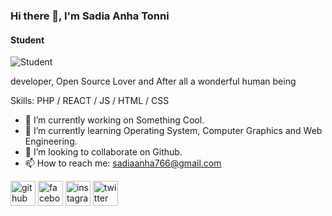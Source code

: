 ### Hi there 👋, I'm Sadia Anha Tonni
#### Student
![Student](https://pbs.twimg.com/profile_images/1452915124604260356/fevsBc6n_400x400.jpg)

developer, Open Source Lover and After all a wonderful human being

Skills: PHP / REACT / JS / HTML / CSS

- 🔭 I’m currently working on Something Cool. 
- 🌱 I’m currently learning Operating System, Computer Graphics and Web Engineering. 
- 👯 I’m looking to collaborate on Github. 
- 📫 How to reach me: sadiaanha766@gmail.com 


[<img src='https://cdn.jsdelivr.net/npm/simple-icons@3.0.1/icons/github.svg' alt='github' height='40'>](https://github.com/https://github.com/sadiaanha04)  [<img src='https://cdn.jsdelivr.net/npm/simple-icons@3.0.1/icons/facebook.svg' alt='facebook' height='40'>](https://www.facebook.com/https://www.facebook.com/sadiatonni52090)  [<img src='https://cdn.jsdelivr.net/npm/simple-icons@3.0.1/icons/instagram.svg' alt='instagram' height='40'>](https://www.instagram.com/https://www.instagram.com/a.sadiatonni//)  [<img src='https://cdn.jsdelivr.net/npm/simple-icons@3.0.1/icons/twitter.svg' alt='twitter' height='40'>](https://twitter.com/https://twitter.com/a_sadiatonni)  

